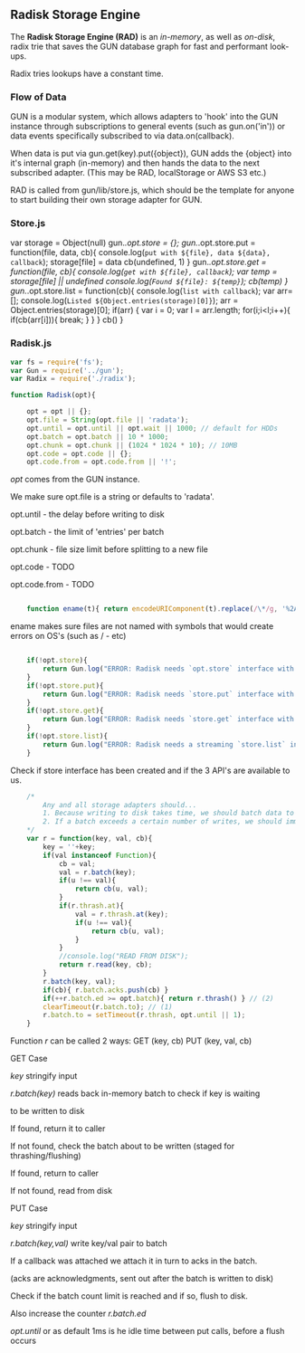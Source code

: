 ## Radisk Storage Engine
The **Radisk Storage Engine (RAD)** is an _in-memory_, as well as _on-disk_, radix trie that saves the GUN database graph for fast and performant look-ups.

Radix tries lookups have a constant time.

### Flow of Data

GUN is a modular system, which allows adapters to 'hook' into the GUN instance through subscriptions to general events (such as gun.on('in')) or data events specifically subscribed to via data.on(callback).

When data is put via gun.get(key).put({object}), GUN adds the {object} into it's internal graph (in-memory) and then hands the data to the next subscribed adapter. (This may be RAD, localStorage or AWS S3 etc.)

RAD is called from gun/lib/store.js, which should be the template for anyone to start building their own storage adapter for GUN.

### Store.js


var storage = Object(null)
gun._.opt.store = {};
gun._.opt.store.put = function(file, data, cb){
	console.log(`put with ${file}, data ${data}, callback`);
	storage[file] = data
	cb(undefined, 1)
}
gun._.opt.store.get = function(file, cb){
	console.log(`get with ${file}, callback`);
	var temp = storage[file] || undefined
	console.log(`Found ${file}: ${temp}`);
	cb(temp)
}
gun._.opt.store.list = function(cb){
	console.log(`list with callback`);
	var arr= [];
	console.log(`Listed ${Object.entries(storage)[0]}`);
	arr = Object.entries(storage)[0];
	if(arr) {
		var i = 0;
		var l = arr.length;
		for(i;i<l;i++){
			if(cb(arr[i])){
				break;
			}
		}
	}
	cb()
}


### Radisk.js


```javascript
var fs = require('fs');
var Gun = require('../gun');
var Radix = require('./radix');

function Radisk(opt){

	opt = opt || {};
	opt.file = String(opt.file || 'radata');
	opt.until = opt.until || opt.wait || 1000; // default for HDDs
	opt.batch = opt.batch || 10 * 1000;
	opt.chunk = opt.chunk || (1024 * 1024 * 10); // 10MB
	opt.code = opt.code || {};
	opt.code.from = opt.code.from || '!';
```

_opt_ comes from the GUN instance.

We make sure opt.file is a string or defaults to 'radata'.

opt.until - the delay before writing to disk

opt.batch - the limit of 'entries' per batch

opt.chunk - file size limit before splitting to a new file

opt.code - TODO

opt.code.from - TODO

```javascript

	function ename(t){ return encodeURIComponent(t).replace(/\*/g, '%2A') }
```

ename makes sure files are not named with symbols that would create errors on OS's (such as / - etc)

```javascript

	if(!opt.store){
		return Gun.log("ERROR: Radisk needs `opt.store` interface with `{get: fn, put: fn, list: fn}`!");
	}
	if(!opt.store.put){
		return Gun.log("ERROR: Radisk needs `store.put` interface with `(file, data, cb)`!");
	}
	if(!opt.store.get){
		return Gun.log("ERROR: Radisk needs `store.get` interface with `(file, cb)`!");
	}
	if(!opt.store.list){
		return Gun.log("ERROR: Radisk needs a streaming `store.list` interface with `(cb)`!");
	}
```

Check if store interface has been created and if the 3 API's are available to us.

```javascript
	/*
		Any and all storage adapters should...
		1. Because writing to disk takes time, we should batch data to disk. This improves performance, and reduces potential disk corruption.
		2. If a batch exceeds a certain number of writes, we should immediately write to disk when physically possible. This caps total performance, but reduces potential loss.
	*/
	var r = function(key, val, cb){
		key = ''+key;
		if(val instanceof Function){
			cb = val;
			val = r.batch(key);
			if(u !== val){
				return cb(u, val);
			}
			if(r.thrash.at){
				val = r.thrash.at(key);
				if(u !== val){
					return cb(u, val);
				}
			}
			//console.log("READ FROM DISK");
			return r.read(key, cb);
		}
		r.batch(key, val);
		if(cb){ r.batch.acks.push(cb) }
		if(++r.batch.ed >= opt.batch){ return r.thrash() } // (2)
		clearTimeout(r.batch.to); // (1)
		r.batch.to = setTimeout(r.thrash, opt.until || 1);
	}
```
Function _r_ can be called 2 ways:
GET (key, cb) PUT (key, val, cb)

GET Case

_key_ stringify input

_r.batch(key)_ reads back in-memory batch to check if key is waiting

 to be written to disk

If found, return it to caller

If not found, check the batch about to be written (staged for thrashing/flushing)

 If found, return to caller

If not found, read from disk

PUT Case

_key_ stringify input

_r.batch(key,val)_ write key/val pair to batch

If a callback was attached we attach it in turn to acks in the batch.

 (acks are acknowledgments, sent out after the batch is written to disk)

Check if the batch count limit is reached and if so, flush to disk.

 Also increase the counter _r.batch.ed_

_opt.until_ or as default 1ms is he idle time between put calls, before a flush occurs